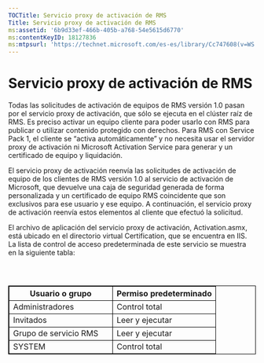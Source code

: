 ```yaml
---
TOCTitle: Servicio proxy de activación de RMS
Title: Servicio proxy de activación de RMS
ms:assetid: '6b9d33ef-466b-405b-a768-54e5615d6770'
ms:contentKeyID: 18127836
ms:mtpsurl: 'https://technet.microsoft.com/es-es/library/Cc747608(v=WS.10)'
---
```


Servicio proxy de activación de RMS
===================================

Todas las solicitudes de activación de equipos de RMS versión 1.0 pasan por el servicio proxy de activación, que sólo se ejecuta en el clúster raíz de RMS. Es preciso activar un equipo cliente para poder usarlo con RMS para publicar o utilizar contenido protegido con derechos. Para RMS con Service Pack 1, el cliente se “activa automáticamente” y no necesita usar el servidor proxy de activación ni Microsoft Activation Service para generar y un certificado de equipo y liquidación.

El servicio proxy de activación reenvía las solicitudes de activación de equipo de los clientes de RMS versión 1.0 al servicio de activación de Microsoft, que devuelve una caja de seguridad generada de forma personalizada y un certificado de equipo RMS coincidente que son exclusivos para ese usuario y ese equipo. A continuación, el servicio proxy de activación reenvía estos elementos al cliente que efectuó la solicitud.

El archivo de aplicación del servicio proxy de activación, Activation.asmx, está ubicado en el directorio virtual Certification, que se encuentra en IIS. La lista de control de acceso predeterminada de este servicio se muestra en la siguiente tabla:

###  

 
<table style="border:1px solid black;">
<colgroup>
<col width="50%" />
<col width="50%" />
</colgroup>
<thead>
<tr class="header">
<th style="border:1px solid black;" >Usuario o grupo</th>
<th style="border:1px solid black;" >Permiso predeterminado</th>
</tr>
</thead>
<tbody>
<tr class="odd">
<td style="border:1px solid black;">Administradores</td>
<td style="border:1px solid black;">Control total</td>
</tr>
<tr class="even">
<td style="border:1px solid black;">Invitados</td>
<td style="border:1px solid black;">Leer y ejecutar</td>
</tr>
<tr class="odd">
<td style="border:1px solid black;">Grupo de servicio RMS</td>
<td style="border:1px solid black;">Leer y ejecutar</td>
</tr>
<tr class="even">
<td style="border:1px solid black;">SYSTEM</td>
<td style="border:1px solid black;">Control total</td>
</tr>
</tbody>
</table>
